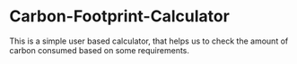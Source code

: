 # Carbon-Footprint-Calculator
This is a simple user based calculator, that helps us to check the amount of carbon consumed based on some requirements.
